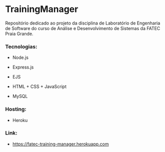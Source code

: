 # TrainingManager
Repositório dedicado ao projeto da disciplina de Laboratório de Engenharia de Software do curso de Análise e Desenvolvimento de Sistemas da FATEC Praia Grande.

### Tecnologias:
- Node.js 

- Express.js 

- EJS 

- HTML + CSS + JavaScript 

- MySQL

### Hosting:
- Heroku

### Link: 
- https://fatec-training-manager.herokuapp.com
